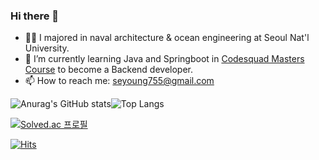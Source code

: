 ### Hi there 👋

<!--
**seyoung755/seyoung755** is a ✨ _special_ ✨ repository because its `README.md` (this file) appears on your GitHub profile.

Here are some ideas to get you started:
- 👯 I’m looking to collaborate on ...
- 🤔 I’m looking for help with ...
- 💬 Ask me about ...
- 😄 Pronouns: ...
- ⚡ Fun fact: ...

-->


- 👨‍🎓 I majored in naval architecture & ocean engineering at Seoul Nat'l University.
- 🌱 I’m currently learning Java and Springboot in [Codesquad Masters Course](https://codesquad.kr) to become a Backend developer.
- 📫 How to reach me: seyoung755@gmail.com



![Anurag's GitHub stats](https://github-readme-stats.vercel.app/api?username=seyoung755&theme=dark&show_icons=true)![Top Langs](https://github-readme-stats.vercel.app/api/top-langs/?username=seyoung755&layout=compact&theme=dark)  

[![Solved.ac
프로필](http://mazassumnida.wtf/api/mini/generate_badge?boj=seyoung755)](https://solved.ac/seyoung755)  

[![Hits](https://hits.seeyoufarm.com/api/count/incr/badge.svg?url=https%3A%2F%2Fgithub.com%2Fseyoung755&count_bg=%2379C83D&title_bg=%23555555&icon=&icon_color=%23E7E7E7&title=hits&edge_flat=false)](https://hits.seeyoufarm.com)


